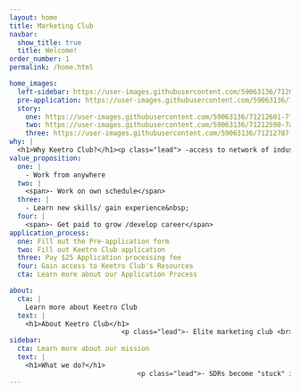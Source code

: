 ```yaml
---
layout: home
title: Marketing Club
navbar:
  show_title: true
  title: Welcome!
order_number: 1
permalink: /home.html

home_images:
  left-sidebar: https://user-images.githubusercontent.com/59063136/71206821-6085bd80-225a-11ea-9435-4a40c5b5920b.jpg
  pre-application: https://user-images.githubusercontent.com/59063136/71206776-3b914a80-225a-11ea-9448-4b1abad9b5d9.jpg"
  story:
    one: https://user-images.githubusercontent.com/59063136/71212601-7f8a4c80-2266-11ea-81c9-c36aa90fbed7.png
    two: https://user-images.githubusercontent.com/59063136/71212590-7a2d0200-2266-11ea-905b-6af58ca41c70.png
    three: https://user-images.githubusercontent.com/59063136/71212787-e9a2f180-2266-11ea-88f1-42564c78d2eb.png
why: |
  <h1>Why Keetro Club?</h1><p class="lead"> -access to network of industry professionals</p>
value_proposition:
  one: |
    - Work from anywhere
  two: |
    <span>- Work on own schedule</span>
  three: |
    - Learn new skills/ gain experience&nbsp;
  four: |
    <span>- Get paid to grow /develop career</span>
application_process:
  one: Fill out the Pre-application form
  two: Fill out Keetro Club application
  three: Pay $25 Application processing fee
  four: Gain access to Keetro Club's Resources
  cta: Learn more about our Application Process

about:
  cta: |
    Learn more about Keetro Club
  text: |
    <h1>About Keetro Club</h1>
                            <p class="lead">- Elite marketing club <br>- Non-profit organization. <br>- Platform to network with industry professionals <br>- Providing growth and development opportunities for SDRs<br><br></p>
sidebar:
  cta: Learn more about our mission
  text: |
    <h1>What we do?</h1>
                                <p class="lead">- SDRs become "stuck" in current career<br>- Lack of growth opportunities/ career advancement<br>- KC provides opportunities to grow and develop skillset<br></p>
---
```

